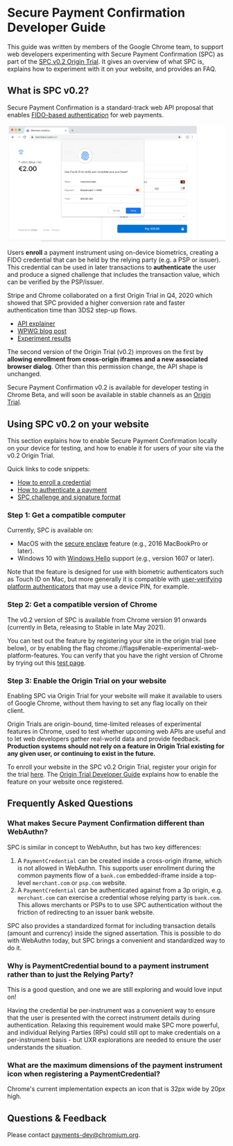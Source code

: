 # Secure Payment Confirmation Developer Guide

This guide was written by members of the Google Chrome team, to support web
developers experimenting with Secure Payment Confirmation (SPC) as part of the
[SPC v0.2 Origin
Trial](https://groups.google.com/u/1/a/chromium.org/g/blink-dev/c/6Dd00NJ-td8/m/NUGXlyG2BwAJ).
It gives an overview of what SPC is, explains how to experiment with it on your
website, and provides an FAQ.

## What is SPC v0.2?

Secure Payment Confirmation is a standard-track web API proposal that enables
[FIDO-based authentication](https://fidoalliance.org/) for web payments.

![Screenshot showing the browser authentication dialog for Secure Payment Confirmation.](developer-guide-authentication.png)

Users **enroll** a payment instrument using on-device biometrics, creating a
FIDO credential that can be held by the relying party (e.g. a PSP or issuer).
This credential can be used in later transactions to **authenticate** the user
and produce a signed challenge that includes the transaction value, which can
be verified by the PSP/issuer.

Stripe and Chrome collaborated on a first Origin Trial in Q4, 2020 which showed
that SPC provided a higher conversion rate and faster authentication time than
3DS2 step-up flows.

- [API explainer](https://github.com/w3c/secure-payment-confirmation/blob/gh-pages/README.md)
- [WPWG blog post](https://www.w3.org/blog/wpwg/2021/03/26/secure-payment-confirmation-stripe-experiment-and-next-steps/)
- [Experiment results](https://www.w3.org/2021/Talks/spc-pilot-202103.pdf)

The second version of the Origin Trial (v0.2) improves on the first by
**allowing enrollment from cross-origin iframes and a new associated browser
dialog**. Other than this permission change, the API shape is unchanged.

Secure Payment Confirmation v0.2 is available for developer testing in Chrome
Beta, and will soon be available in stable channels as an [Origin
Trial](https://github.com/GoogleChrome/OriginTrials). 

## Using SPC v0.2 on your website

This section explains how to enable Secure Payment Confirmation locally on your
device for testing, and how to enable it for users of your site via the v0.2
Origin Trial.

Quick links to code snippets:
- [How to enroll a credential](https://github.com/w3c/secure-payment-confirmation#creating-a-credential)
- [How to authenticate a payment](https://github.com/w3c/secure-payment-confirmation#authenticating-a-payment)
- [SPC challenge and signature format](https://github.com/w3c/secure-payment-confirmation#transaction-binding-and-web-payments-cryptogram)

### Step 1: Get a compatible computer

Currently, SPC is available on:

* MacOS with the
  [secure enclave](https://support.apple.com/en-ca/guide/security/sec59b0b31ff/web)
  feature (e.g., 2016 MacBookPro or later).
* Windows 10 with [Windows
  Hello](https://support.microsoft.com/en-us/windows/learn-about-windows-hello-and-set-it-up-dae28983-8242-bb2a-d3d1-87c9d265a5f0)
  support (e.g., version 1607 or later).

Note that the feature is designed for use with biometric authenticators such as
Touch ID on Mac, but more generally it is compatible with
[user-verifying platform authenticators](https://www.w3.org/TR/webauthn/#user-verifying-platform-authenticator)
that may use a device PIN, for example.

### Step 2: Get a compatible version of Chrome

The v0.2 version of SPC is available from Chrome version 91 onwards (currently
in Beta, releasing to Stable in late May 2021).

You can test out the feature by registering your site in the origin trial (see
below), or by enabling the flag chrome://flags#enable-experimental-web-platform-features.
You can verify that you have the right version of Chrome by trying out this
[test page](https://rsolomakhin.github.io/pr/spc/).

### Step 3: Enable the Origin Trial on your website

Enabling SPC via Origin Trial for your website will make it available to users
of Google Chrome, without them having to set any flag locally on their client.

Origin Trials are origin-bound, time-limited releases of experimental features
in Chrome, used to test whether upcoming web APIs are useful and to let web
developers gather real-world data and provide feedback. **Production systems
should not rely on a feature in Origin Trial existing for any given user, or
continuing to exist in the future.**

To enroll your website in the SPC v0.2 Origin Trial, register your origin for
the trial
[here](https://developer.chrome.com/origintrials/#/view_trial/2735936773627576321).
The [Origin Trial Developer
Guide](https://github.com/GoogleChrome/OriginTrials/blob/gh-pages/developer-guide.md)
explains how to enable the feature on your website once registered.

## Frequently Asked Questions

### What makes Secure Payment Confirmation different than WebAuthn?

SPC is similar in concept to WebAuthn, but has two key differences:

1. A `PaymentCredential` can be created inside a cross-origin iframe, which is
   not allowed in WebAuthn. This supports user enrollment during the common
   payments flow of a `bank.com` embedded-iframe inside a top-level
   `merchant.com` or `psp.com` website.
2. A `PaymentCredential` can be authenticated against from a 3p origin, e.g.
   `merchant.com` can exercise a credential whose relying party is `bank.com`.
   This allows merchants or PSPs to to use SPC authentication without the
   friction of redirecting to an issuer bank website.

SPC also provides a standardized format for including transaction details
(amount and currency) inside the signed assertation. This is possible to do
with WebAuthn today, but SPC brings a convenient and standardized way to do it.

### Why is PaymentCredential bound to a payment instrument rather than to just the Relying Party?

This is a good question, and one we are still exploring and would love input on!

Having the credential be per-instrument was a convenient way to ensure that the
user is presented with the correct instrument details during authentication.
Relaxing this requirement would make SPC more powerful, and individual Relying
Parties (RPs) could still opt to make credentials on a per-instrument basis -
but UXR explorations are needed to ensure the user understands the situation.

### What are the maximum dimensions of the payment instrument icon when registering a PaymentCredential?

Chrome's current implementation expects an icon that is 32px wide by 20px high.

## Questions & Feedback

Please contact payments-dev@chromium.org.

